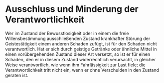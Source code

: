 # Ausschluss und Minderung der Verantwortlichkeit

Wer im Zustand der Bewusstlosigkeit oder in einem die freie Willensbestimmung ausschließenden Zustand krankhafter Störung der Geistestätigkeit einem anderen Schaden zufügt, ist für den Schaden nicht verantwortlich. Hat er sich durch geistige Getränke oder ähnliche Mittel in einen vorübergehenden Zustand dieser Art versetzt, so ist er für einen Schaden, den er in diesem Zustand widerrechtlich verursacht, in gleicher Weise verantwortlich, wie wenn ihm Fahrlässigkeit zur Last fiele; die Verantwortlichkeit tritt nicht ein, wenn er ohne Verschulden in den Zustand geraten ist. 

